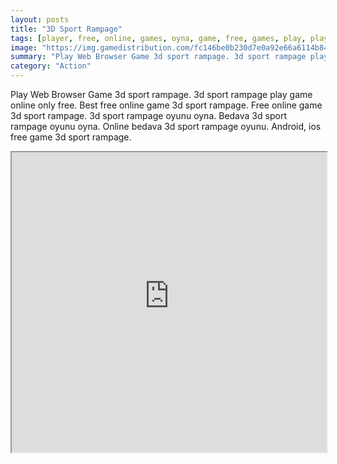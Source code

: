 ```yaml
---
layout: posts
title: "3D Sport Rampage"
tags: [player, free, online, games, oyna, game, free, games, play, play, games]
image: "https://img.gamedistribution.com/fc146be0b230d7e0a92e66a6114b840d.jpg"
summary: "Play Web Browser Game 3d sport rampage. 3d sport rampage play game online only free. Best free online game 3d sport rampage. Free online game 3d sport rampage. 3d sport rampage oyunu oyna. Bedava 3d sport rampage oyunu oyna. Online bedava 3d sport rampage oyunu. Android, ios free game 3d sport rampage."
category: "Action"
---
```


Play Web Browser Game 3d sport rampage. 3d sport rampage play game online only free. Best free online game 3d sport rampage. Free online game 3d sport rampage. 3d sport rampage oyunu oyna. Bedava 3d sport rampage oyunu oyna. Online bedava 3d sport rampage oyunu. Android, ios free game 3d sport rampage.

<iframe width="100%" height="480px;" src="https://flash.gamedistribution.com?game=fc146be0b230d7e0a92e66a6114b840d"></iframe>